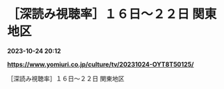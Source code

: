 # ［深読み視聴率］１６日～２２日 関東地区

**2023-10-24 20:12**

**https://www.yomiuri.co.jp/culture/tv/20231024-OYT8T50125/**

［深読み視聴率］１６日～２２日 関東地区